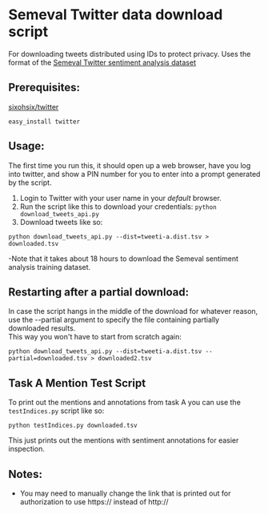 Semeval Twitter data download script
====================

For downloading tweets distributed using IDs to protect privacy.  Uses the format of the [Semeval Twitter sentiment analysis dataset](http://www.cs.york.ac.uk/semeval-2013/task2/index.php?id=data)

Prerequisites:
--------------
[sixohsix/twitter](https://github.com/sixohsix/twitter)

```
easy_install twitter
```

Usage:
--------------

The first time you run this, it should open up a web browser, have you log into twitter, and show a PIN number for you to enter into a prompt generated by the script.

1. Login to Twitter with your user name in your *default* browser.
2. Run the script like this to download your credentials: `python download_tweets_api.py`
3. Download tweets like so: 
```
python download_tweets_api.py --dist=tweeti-a.dist.tsv > downloaded.tsv
```

-Note that it takes about 18 hours to download the Semeval sentiment analysis training dataset.

Restarting after a partial download:
--------------
In case the script hangs in the middle of the download for whatever reason, use the --partial argument to specify the file containing partially downloaded results.  
This way you won't have to start from scratch again:

```
python download_tweets_api.py --dist=tweeti-a.dist.tsv --partial=downloaded.tsv > downloaded2.tsv
```

Task A Mention Test Script
--------------
To print out the mentions and annotations from task A you can use the `testIndices.py` script like so:

```
python testIndices.py downloaded.tsv
```
This just prints out the mentions with sentiment annotations for easier inspection.

Notes:
--------------
- You may need to manually change the link that is printed out for authorization to use https:// instead of http://
